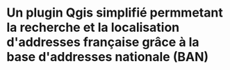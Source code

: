 # Un plugin Qgis simplifié permmetant la recherche et la localisation d'addresses française grâce à la base d'addresses nationale (BAN)
